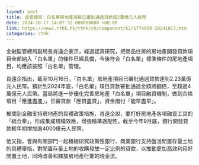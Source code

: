 ```yaml
---
layout: post
title: 金管總局：白名單房地產項目已審批通過貸款逾2萬億元人民幣
date: 2024-10-17 14:07:32.000000000 +08:00
link: https://news.rthk.hk/rthk/ch/component/k2/1774959-20241017.htm
categories: rthk
---
```


金融監管總局副局長肖遠企表示，經過認真研究，把商品住房的房地產開發貸款項目全部納入「白名單」的條件已經具備，今後符合「白名單」標準條件的房地產項目，均應該按照「白名單」管理。

肖遠企指出，截至10月16日，「白名單」房地產項目已審批通過貸款達到2.23萬億元人民幣。預計到2024年底，「白名單」項目貸款審批通過金額將翻倍，至超過4萬億元人民幣。當局將進一步優化完善房地產「白名單」項目融資機制，做到合格項目「應進盡進」，已審貸款「應貸盡貸」，資金撥付「能早盡早」。

被問到金融支持房地產的具體政策措施，肖遠企說，要打好房地產各項融資工具的「組合拳」，形成集成規模效應，增強精準適配性。截至今年9月底，銀行開發貸款較年初增加逾4000億元人民幣。

他又指，會與有關部門一起積極研究政策性銀行、商業銀行支持盤活閒置存量土地的具體舉措，對閒置存量土地的收購發放一定比例的貸款，以推動更加高效利用好閒置土地，同時改善和釋放房地產行業的現金流。
